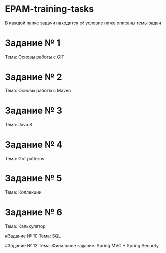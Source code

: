 # EPAM-training-tasks
В каждой папке задачи находится её условие ниже описаны темы задач

# Задание № 1
 Тема: Основы работы с GIT

# Задание № 2
 Тема: Основы работы с Maven

# Задание № 3
Тема: Java 8

# Задание № 4
Тема: Gof patterns 

# Задание № 5
Тема: Коллекции

# Задание № 6
Тема: Калькулятор

#Задание № 10
Тема: SQL

#Задание № 12
Тема: Финальное задание. Spring MVC + Spring Security








